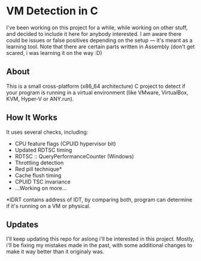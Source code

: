 # VM Detection in C

I've been working on this project for a while, while working on other stuff, and decided to include it here for anybody interested. I am aware there could be issues or false positives depending on the setup — it's meant as a learning tool. Note that there are certain parts written in Assembly (don't get scared, i was learning it on the way :D)

## About

This is a small cross-platform (x86_64 architecture) C project to detect if your program is running in a virtual environment (like VMware, VirtualBox, KVM, Hyper-V or ANY.run). 

## How It Works

It uses several checks, including:

- CPU feature flags (CPUID hypervisor bit)
- Updated RDTSC timing
- RDTSC :: QueryPerformanceCounter (Windows)
- Throttling detection
- Red pill technique*
- Cache flush timing
- CPUID TSC invariance
- ...Working on more...

*IDRT contains address of IDT, by comparing both, program can determine if it's running on a VM or physical.

## Updates
I'll keep updating this repo for aslong i'll be interested in this project. Mostly, i'll be fixing my mistakes made in the past, with some additional changes to make it way better than it originaly was.
